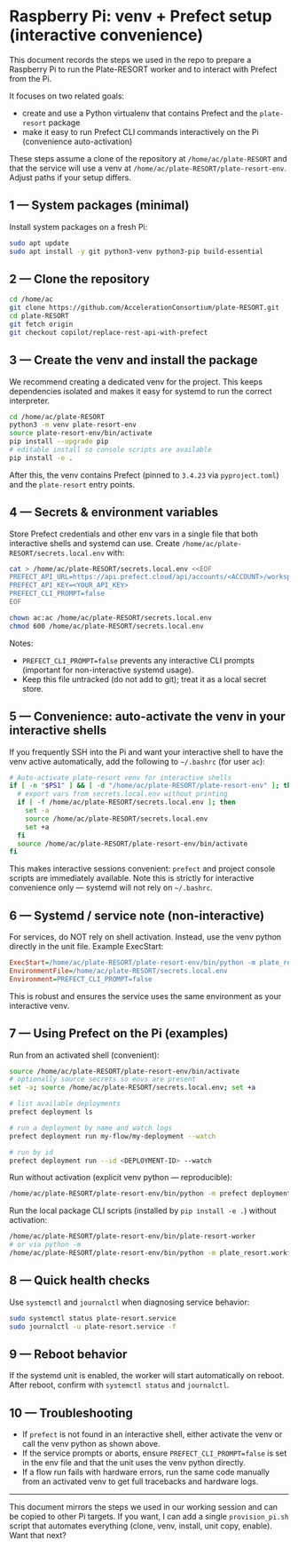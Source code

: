 # Raspberry Pi: venv + Prefect setup (interactive convenience)

This document records the steps we used in the repo to prepare a Raspberry Pi to run the Plate-RESORT worker and to interact with Prefect from the Pi.

It focuses on two related goals:
- create and use a Python virtualenv that contains Prefect and the `plate-resort` package
- make it easy to run Prefect CLI commands interactively on the Pi (convenience auto-activation)

These steps assume a clone of the repository at `/home/ac/plate-RESORT` and that the service will use a venv at `/home/ac/plate-RESORT/plate-resort-env`. Adjust paths if your setup differs.

## 1 — System packages (minimal)
Install system packages on a fresh Pi:

```bash
sudo apt update
sudo apt install -y git python3-venv python3-pip build-essential
```

## 2 — Clone the repository

```bash
cd /home/ac
git clone https://github.com/AccelerationConsortium/plate-RESORT.git
cd plate-RESORT
git fetch origin
git checkout copilot/replace-rest-api-with-prefect
```

## 3 — Create the venv and install the package

We recommend creating a dedicated venv for the project. This keeps dependencies isolated and makes it easy for systemd to run the correct interpreter.

```bash
cd /home/ac/plate-RESORT
python3 -m venv plate-resort-env
source plate-resort-env/bin/activate
pip install --upgrade pip
# editable install so console scripts are available
pip install -e .
```

After this, the venv contains Prefect (pinned to `3.4.23` via `pyproject.toml`) and the `plate-resort` entry points.

## 4 — Secrets & environment variables

Store Prefect credentials and other env vars in a single file that both interactive shells and systemd can use. Create `/home/ac/plate-RESORT/secrets.local.env` with:

```bash
cat > /home/ac/plate-RESORT/secrets.local.env <<EOF
PREFECT_API_URL=https://api.prefect.cloud/api/accounts/<ACCOUNT>/workspaces/<WORKSPACE>
PREFECT_API_KEY=<YOUR_API_KEY>
PREFECT_CLI_PROMPT=false
EOF

chown ac:ac /home/ac/plate-RESORT/secrets.local.env
chmod 600 /home/ac/plate-RESORT/secrets.local.env
```

Notes:
- `PREFECT_CLI_PROMPT=false` prevents any interactive CLI prompts (important for non-interactive systemd usage).
- Keep this file untracked (do not add to git); treat it as a local secret store.

## 5 — Convenience: auto-activate the venv in your interactive shells

If you frequently SSH into the Pi and want your interactive shell to have the venv active automatically, add the following to `~/.bashrc` (for user `ac`):

```bash
# Auto-activate plate-resort venv for interactive shells
if [ -n "$PS1" ] && [ -d "/home/ac/plate-RESORT/plate-resort-env" ]; then
  # export vars from secrets.local.env without printing
  if [ -f /home/ac/plate-RESORT/secrets.local.env ]; then
    set -a
    source /home/ac/plate-RESORT/secrets.local.env
    set +a
  fi
  source /home/ac/plate-RESORT/plate-resort-env/bin/activate
fi
```

This makes interactive sessions convenient: `prefect` and project console scripts are immediately available. Note this is strictly for interactive convenience only — systemd will not rely on `~/.bashrc`.

## 6 — Systemd / service note (non-interactive)

For services, do NOT rely on shell activation. Instead, use the venv python directly in the unit file. Example ExecStart:

```ini
ExecStart=/home/ac/plate-RESORT/plate-resort-env/bin/python -m plate_resort.workflows.worker_service
EnvironmentFile=/home/ac/plate-RESORT/secrets.local.env
Environment=PREFECT_CLI_PROMPT=false
```

This is robust and ensures the service uses the same environment as your interactive venv.

## 7 — Using Prefect on the Pi (examples)

Run from an activated shell (convenient):

```bash
source /home/ac/plate-RESORT/plate-resort-env/bin/activate
# optionally source secrets so envs are present
set -a; source /home/ac/plate-RESORT/secrets.local.env; set +a

# list available deployments
prefect deployment ls

# run a deployment by name and watch logs
prefect deployment run my-flow/my-deployment --watch

# run by id
prefect deployment run --id <DEPLOYMENT-ID> --watch
```

Run without activation (explicit venv python — reproducible):

```bash
/home/ac/plate-RESORT/plate-resort-env/bin/python -m prefect deployment run my-flow/my-deployment --watch
```

Run the local package CLI scripts (installed by `pip install -e .`) without activation:

```bash
/home/ac/plate-RESORT/plate-resort-env/bin/plate-resort-worker
# or via python -m
/home/ac/plate-RESORT/plate-resort-env/bin/python -m plate_resort.workflows.worker_service
```

## 8 — Quick health checks

Use `systemctl` and `journalctl` when diagnosing service behavior:

```bash
sudo systemctl status plate-resort.service
sudo journalctl -u plate-resort.service -f
```

## 9 — Reboot behavior

If the systemd unit is enabled, the worker will start automatically on reboot. After reboot, confirm with `systemctl status` and `journalctl`.

## 10 — Troubleshooting

- If `prefect` is not found in an interactive shell, either activate the venv or call the venv python as shown above.
- If the service prompts or aborts, ensure `PREFECT_CLI_PROMPT=false` is set in the env file and that the unit uses the venv python directly.
- If a flow run fails with hardware errors, run the same code manually from an activated venv to get full tracebacks and hardware logs.

---

This document mirrors the steps we used in our working session and can be copied to other Pi targets. If you want, I can add a single `provision_pi.sh` script that automates everything (clone, venv, install, unit copy, enable). Want that next?
